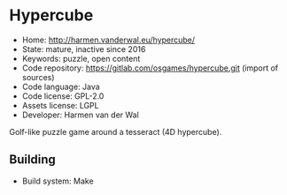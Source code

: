 # Hypercube

- Home: http://harmen.vanderwal.eu/hypercube/
- State: mature, inactive since 2016
- Keywords: puzzle, open content
- Code repository: https://gitlab.com/osgames/hypercube.git (import of sources)
- Code language: Java
- Code license: GPL-2.0
- Assets license: LGPL
- Developer: Harmen van der Wal

Golf-like puzzle game around a tesseract (4D hypercube).

## Building

- Build system: Make
